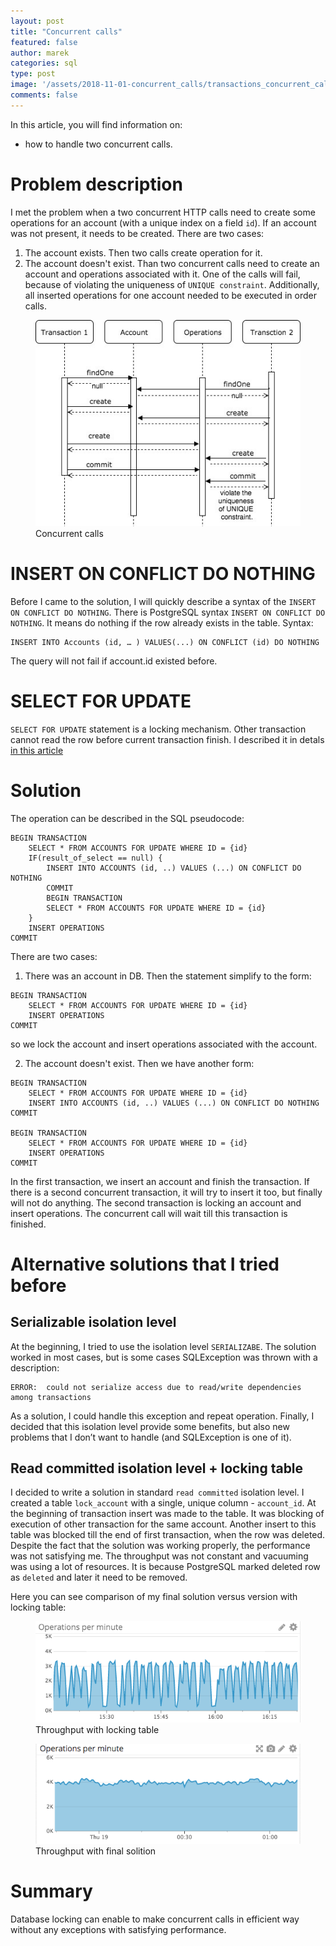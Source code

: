 ```yaml
---
layout: post
title: "Concurrent calls"
featured: false
author: marek
categories: sql
type: post
image: '/assets/2018-11-01-concurrent_calls/transactions_concurrent_calls.jpg'
comments: false
---
```


In this article, you will find information on:
* how to handle two concurrent calls. 

 
# Problem description 

I met the problem when a two concurrent HTTP calls need to create some operations for an account (with a unique index on a field `id`). If an account was not present, it needs to be created. 
There are two cases:
1. The account exists. Then two calls create operation for it.
2. The account doesn't exist. Than two concurrent calls need to create an account and operations associated with it. One of the calls will fail, because of violating the uniqueness of `UNIQUE constraint`.
Additionally, all inserted operations for one account needed to be executed in order calls. 

<figure>
  <img src="/assets/2018-11-01-concurrent_calls/transactions_concurrent_calls.jpg" alt="Concurrent calls"> 
  <figcaption>Concurrent calls</figcaption>
</figure>


# INSERT ON CONFLICT DO NOTHING
Before I came to the solution, I will quickly describe a syntax of the `INSERT ON CONFLICT DO NOTHING`.
There is PostgreSQL syntax `INSERT ON CONFLICT DO NOTHING`. It means do nothing if the row already exists in the table. Syntax:
```
INSERT INTO Accounts (id, … ) VALUES(...) ON CONFLICT (id) DO NOTHING
```
The query will not fail if account.id existed before.

# SELECT FOR UPDATE
`SELECT FOR UPDATE` statement is a locking mechanism. Other transaction cannot read the row before current transaction finish.
I described it in detals <a href="/sql/2018/10/01/database-locking.html">in this article</a>


# Solution 
The operation can be described in the SQL pseudocode: 
```
BEGIN TRANSACTION
    SELECT * FROM ACCOUNTS FOR UPDATE WHERE ID = {id}
    IF(result_of_select == null) {
        INSERT INTO ACCOUNTS (id, ..) VALUES (...) ON CONFLICT DO NOTHING
        COMMIT
        BEGIN TRANSACTION
        SELECT * FROM ACCOUNTS FOR UPDATE WHERE ID = {id}
    }
    INSERT OPERATIONS
COMMIT
```

There are two cases: 

1)  There was an account in DB. Then the statement simplify to the form:
```
BEGIN TRANSACTION
    SELECT * FROM ACCOUNTS FOR UPDATE WHERE ID = {id}
    INSERT OPERATIONS
COMMIT
```
so we lock the account and insert operations associated with the account.

2) The account doesn't exist. Then we have another form:
```
BEGIN TRANSACTION
    SELECT * FROM ACCOUNTS FOR UPDATE WHERE ID = {id}
    INSERT INTO ACCOUNTS (id, ..) VALUES (...) ON CONFLICT DO NOTHING
COMMIT

BEGIN TRANSACTION
    SELECT * FROM ACCOUNTS FOR UPDATE WHERE ID = {id}
    INSERT OPERATIONS
COMMIT
```
In the first transaction, we insert an account and finish the transaction. If there is a second concurrent transaction, it will try to insert it too, but finally will not do anything. 
The second transaction is locking an account and insert operations. The concurrent call will wait till this transaction is finished.

# Alternative solutions that I tried before

## Serializable isolation level

At the beginning, I tried to use the isolation level `SERIALIZABE`. The solution worked in most cases, but is some cases SQLException was thrown with a description:
```
ERROR:  could not serialize access due to read/write dependencies 
among transactions
```
As a solution, I could handle this exception and repeat operation. Finally, I decided that this isolation level provide some benefits, but also new problems that I don’t want to handle (and SQLException is one of it).

## Read committed isolation level + locking table
I decided to write a solution in standard ```read committed``` isolation level. 
I created a table `lock_account` with a single, unique column - `account_id`. At the beginning of transaction insert was made to the table. It was blocking of execution of other transaction for the same account. Another insert to this table was blocked till the end of first transaction, when the row was deleted. 
Despite the fact that the solution was working properly, the performance was not satisfying me. The throughput was not constant and vacuuming was using a lot of resources. It is because PostgreSQL marked deleted row as `deleted` and later it need to be removed. 

Here you can see comparison of my final solution versus version with locking table:

<figure>
  <img src="/assets/2018-11-01-concurrent_calls/locking_table.png" alt="Throughput with locking table"> 
  <figcaption>Throughput with locking table</figcaption>
</figure>

<figure>
  <img src="/assets/2018-11-01-concurrent_calls/final_solution.png" alt="Throughput with locking table"> 
  <figcaption>Throughput with final solition</figcaption>
</figure>

# Summary 
Database locking can enable to make concurrent calls in efficient way without any exceptions with satisfying performance. 
 